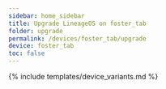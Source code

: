 ```yaml
---
sidebar: home_sidebar
title: Upgrade LineageOS on foster_tab
folder: upgrade
permalink: /devices/foster_tab/upgrade
device: foster_tab
toc: false
---
```

{% include templates/device_variants.md %}

